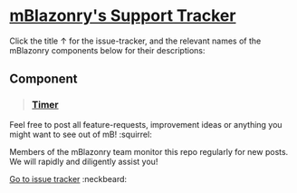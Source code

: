 # [mBlazonry's Support Tracker](https://github.com/aklef/mBlazonrySupport/issues) #

Click the title ↑ for the issue-tracker, and the relevant names of the mBlazonry components below for their descriptions: 

## Component ##

> ### [Timer](mBlazonrySupport/TIMER.md) ###


Feel free to post all feature-requests, improvement ideas or anything you might want to see out of mB! :squirrel:

Members of the mBlazonry team monitor this repo regularly for new posts. We will rapidly and diligently assist you!

[Go to issue tracker](https://github.com/aklef/mBlazonryComponentIssues/issues)  :neckbeard:





